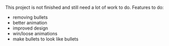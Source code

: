 This project is not finished and still need a lot of work to do.
Features to do:
- removing bullets
- better animation
- improved design
- win/loose animations
- make bullets to look like bullets
